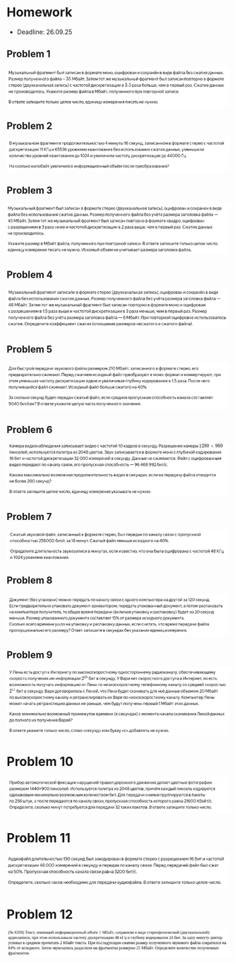# Homework

 - Deadline: 26.09.25

## Problem 1
![](../images/2025-09-23-10-15-23.png)

## Problem 2
![](../images/2025-09-23-10-16-01.png)

## Problem 3
![](../images/2025-09-23-10-16-31.png)

## Problem 4
![](../images/2025-09-23-10-16-58.png)

## Problem 5
![](../images/2025-09-23-10-17-22.png)

## Problem 6
![](../images/2025-09-23-10-18-12.png)

## Problem 7
![](../images/2025-09-23-10-18-36.png)

## Problem 8
![](../images/2025-09-23-10-19-01.png)

## Problem 9
![](../images/2025-09-23-10-19-38.png)

# Problem 10
![](../images/2025-09-23-10-20-45.png)

# Problem 11
![](../images/2025-09-23-10-21-10.png)

# Problem 12
![](../images/2025-09-23-10-24-06.png)